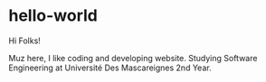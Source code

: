 # hello-world

Hi Folks! 

Muz here, I like coding and developing website. Studying Software Engineering at Université Des Mascareignes
2nd Year. 
